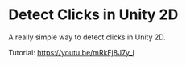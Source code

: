 # Detect Clicks in Unity 2D
A really simple way to detect clicks in Unity 2D.

Tutorial: https://youtu.be/mRkFj8J7y_I
